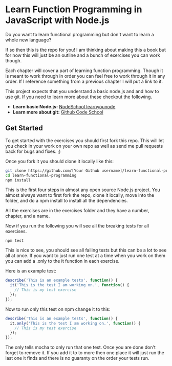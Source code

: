 # Learn Function Programming in JavaScript with Node.js

Do you want to learn functional programming but don't want to learn a whole
new language?

If so then this is the repo for you! I am thinking about making this a book
but for now this will just be an outline and a bunch of exercises you can
work though.

Each chapter will cover a part of learning function programming. Though it is
meant to work through in order you can feel free to work through it in any
order. If I reference something from a previous chapter I will put a link to it.

This project expects that you understand a basic node.js and and how to use
git. If you need to learn more about these checkout the following.

*   **Learn basic Node.js:** [NodeSchool learnyounode](http://nodeschool.io/#workshoppers)
*   **Learn more about git:** [Github Code School](https://try.github.io/)

## Get Started

To get started with the exercises you should first fork this repo. This will
let you check in your work on your own repo as well as send me pull requests
back for bugs and fixes. ;)

Once you fork it you should clone it locally like this:

```bash
git clone https://github.com/[Your Github username]/learn-functional-programming.git
cd learn-functional-programming
npm install
```

This is the first four steps in almost any open source Node.js project. You
almost always want to first fork the repo, clone it locally, move into the
folder, and do a npm install to install all the dependencies.

All the exercises are in the exercises folder and they have a number, chapter,
and a name.

Now if you run the following you will see all the breaking tests for all
exercises.

```base
npm test
```

This is nice to see, you should see all failing tests but this can be a lot
to see all at once. If you want to just run one test at a time when you work
on them you can add a .only to the it function in each exercise.

Here is an example test:

```javascript
describe('This is an example tests', function() {
  it('This is the test I am working on.', function() {
    // This is my test exercise
  });
});
```

Now to run only this test on npm change it to this:

```javascript
describe('This is an example tests', function() {
  it.only('This is the test I am working on.', function() {
    // This is my test exercise
  });
});
```

The only tells mocha to only run that one test. Once you are done don't forget
to remove it. If you add it to to more then one place it will just run the last
one it finds and there is no guaranty on the order your tests run.
